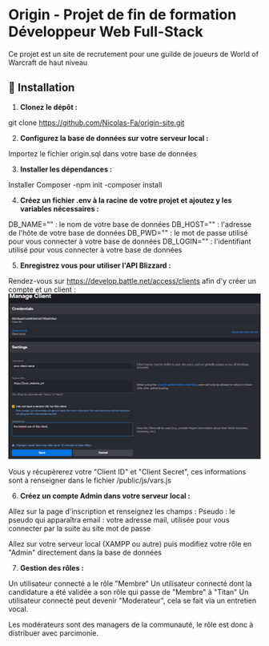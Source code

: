 # Origin - Projet de fin de formation Développeur Web Full-Stack

Ce projet est un site de recrutement pour une guilde de joueurs de World of Warcraft de haut niveau

## 🚀 Installation

1. **Clonez le dépôt :**

git clone https://github.com/Nicolas-Fa/origin-site.git

2. **Configurez la base de données sur votre serveur local :**

Importez le fichier origin.sql dans votre base de données

3. **Installer les dépendances :**

Installer Composer -npm init -composer install

4. **Créez un fichier .env à la racine de votre projet et ajoutez y les variables nécessaires :**

DB_NAME="" : le nom de votre base de données
DB_HOST="" : l'adresse de l'hôte de votre base de données
DB_PWD="" : le mot de passe utilisé pour vous connecter à votre base de données
DB_LOGIN="" : l'identifiant utilisé pour vous connecter à votre base de données

5. **Enregistrez vous pour utiliser l'API Blizzard :**

Rendez-vous sur https://develop.battle.net/access/clients afin d'y créer un compte et un client :
![alt text](image.png)

Vous y récupèrerez votre "Client ID" et "Client Secret", ces informations sont à renseigner dans le fichier /public/js/vars.js

6. **Créez un compte Admin dans votre serveur local :**

Allez sur la page d'inscription et renseignez les champs :
Pseudo : le pseudo qui apparaîtra 
email : votre adresse mail, utilisée pour vous connecter par la suite au site
mot de passe

Allez sur votre serveur local (XAMPP ou autre) puis modifiez votre rôle en "Admin" directement dans la base de données

7. **Gestion des rôles :**

Un utilisateur connecté a le rôle "Membre"
Un utilisateur connecté dont la candidature a été validée a son rôle qui passe de "Membre" à "Titan"
Un utilisateur connecté peut devenir "Moderateur", cela se fait via un entretien vocal.

Les modérateurs sont des managers de la communauté, le rôle est donc à distribuer avec parcimonie.
